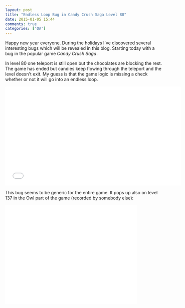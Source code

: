 ```yaml
---
layout: post
title: "Endless Loop Bug in Candy Crush Saga Level 80"
date: 2015-01-05 15:44
comments: true
categories: ['QA']
---
```


Happy new year everyone. During the holidays I've discovered several interesting
bugs which will be revealed in this blog. Starting today with a bug in the popular
game *Candy Crush Saga*.

In level 80 one teleport is still open but the chocolates are blocking the rest.
The game has ended but candies keep flowing through the teleport and the level doesn't exit.
My guess is that the game logic is missing a check whether or not it will go into an endless loop.

<iframe width="560" height="315" src="//www.youtube.com/embed/haBepFwyaxY" frameborder="0" allowfullscreen></iframe>

This bug seems to be generic for the entire game. It pops up also on
level 137 in the Owl part of the game (recorded by somebody else):

<iframe width="420" height="315" src="//www.youtube.com/embed/6q1_LIdamqw" frameborder="0" allowfullscreen></iframe>


